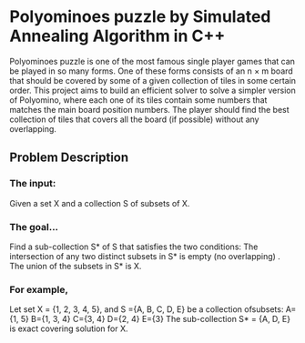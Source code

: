 # Polyominoes puzzle by Simulated Annealing Algorithm in C++

Polyominoes puzzle is one of the most famous single player games that can be played in so many forms. One of these forms consists of an n × m board that should be covered by some of a given collection of tiles in some certain order.
This project aims to build an efficient solver to solve a simpler version of Polyomino, where each one of its tiles contain some numbers that matches the main board position numbers. The player should find the best collection of tiles that covers all the board (if possible) without any overlapping.

## Problem Description
### The input:

Given a set X and a collection S of subsets of X.

### The goal...

Find a sub-collection S* of S that satisfies the two conditions:
  The intersection of any two distinct subsets in S* is empty (no overlapping) .
     The union of the subsets in S* is X.

### For example,
Let set X = {1, 2, 3, 4, 5}, and S ={A, B, C, D, E} be a collection ofsubsets:
  A={1, 5}
  B={1, 3, 4}
  C={3, 4}
  D={2, 4}
  E={3}
The sub-collection S* = {A, D, E} is exact covering solution for X.
